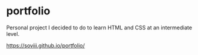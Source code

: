 # portfolio
Personal project I decided to do to learn HTML and CSS at an intermediate level. 

https://soviii.github.io/portfolio/
